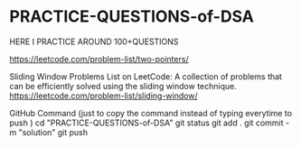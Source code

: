 # PRACTICE-QUESTIONS-of-DSA
HERE I PRACTICE AROUND 100+QUESTIONS


https://leetcode.com/problem-list/two-pointers/

Sliding Window Problems List on LeetCode: A collection of problems that can be efficiently solved using the sliding window technique.
https://leetcode.com/problem-list/sliding-window/



GitHub Command (just to copy the command instead of typing everytime to push )
cd "PRACTICE-QUESTIONS-of-DSA"
git status
git add .
git commit -m "solution"
git push

